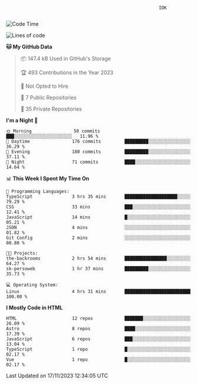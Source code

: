 ```text
                                                          IDK
                                       
```

<!--START_SECTION:waka-->
![Code Time](http://img.shields.io/badge/Code%20Time-89%20hrs%2023%20mins-blue)

![Lines of code](https://img.shields.io/badge/From%20Hello%20World%20I%27ve%20Written-108.4%20thousand%20lines%20of%20code-blue)

**🐱 My GitHub Data** 

> 📦 147.4 kB Used in GitHub's Storage 
 > 
> 🏆 493 Contributions in the Year 2023
 > 
> 🚫 Not Opted to Hire
 > 
> 📜 7 Public Repositories 
 > 
> 🔑 35 Private Repositories 
 > 
**I'm a Night 🦉** 

```text
🌞 Morning                58 commits          ███░░░░░░░░░░░░░░░░░░░░░░   11.96 % 
🌆 Daytime                176 commits         █████████░░░░░░░░░░░░░░░░   36.29 % 
🌃 Evening                180 commits         █████████░░░░░░░░░░░░░░░░   37.11 % 
🌙 Night                  71 commits          ████░░░░░░░░░░░░░░░░░░░░░   14.64 % 
```


📊 **This Week I Spent My Time On** 

```text
💬 Programming Languages: 
TypeScript               3 hrs 35 mins       ████████████████████░░░░░   79.29 % 
CSS                      33 mins             ███░░░░░░░░░░░░░░░░░░░░░░   12.41 % 
JavaScript               14 mins             █░░░░░░░░░░░░░░░░░░░░░░░░   05.21 % 
JSON                     4 mins              ░░░░░░░░░░░░░░░░░░░░░░░░░   01.82 % 
Git Config               2 mins              ░░░░░░░░░░░░░░░░░░░░░░░░░   00.80 % 

🐱‍💻 Projects: 
the-backrooms            2 hrs 54 mins       ████████████████░░░░░░░░░   64.27 % 
sk-persoweb              1 hr 37 mins        █████████░░░░░░░░░░░░░░░░   35.73 % 

💻 Operating System: 
Linux                    4 hrs 31 mins       █████████████████████████   100.00 % 
```

**I Mostly Code in HTML** 

```text
HTML                     12 repos            ███████░░░░░░░░░░░░░░░░░░   26.09 % 
Astro                    8 repos             ████░░░░░░░░░░░░░░░░░░░░░   17.39 % 
JavaScript               6 repos             ███░░░░░░░░░░░░░░░░░░░░░░   13.04 % 
TypeScript               1 repo              █░░░░░░░░░░░░░░░░░░░░░░░░   02.17 % 
Vue                      1 repo              █░░░░░░░░░░░░░░░░░░░░░░░░   02.17 % 
```




 Last Updated on 17/11/2023 12:34:05 UTC
<!--END_SECTION:waka-->
